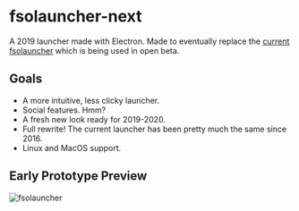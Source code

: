 # fsolauncher-next
A 2019 launcher made with Electron. Made to eventually replace the [current fsolauncher](https://github.com/ItsSim/fsolauncher) which is being used in open beta.

## Goals
* A more intuitive, less clicky launcher.
* Social features. Hmm?
* A fresh new look ready for 2019-2020.
* Full rewrite! The current launcher has been pretty much the same since 2016.
* Linux and MacOS support.

## Early Prototype Preview
![fsolauncher](https://i.imgur.com/H1pY8Nm.png)
